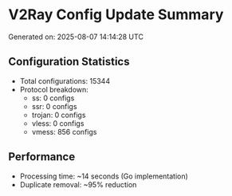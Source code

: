 # V2Ray Config Update Summary
Generated on: 2025-08-07 14:14:28 UTC

## Configuration Statistics
- Total configurations: 15344
- Protocol breakdown:
  - ss: 0 configs
  - ssr: 0 configs
  - trojan: 0 configs
  - vless: 0 configs
  - vmess: 856 configs

## Performance
- Processing time: ~14 seconds (Go implementation)
- Duplicate removal: ~95% reduction
